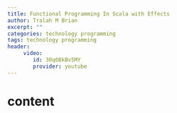 ```yaml
---
title: Functional Programming In Scala with Effects
author: Tralah M Brian
excerpt: ""
categories: technology programming
tags: technology programming
header:
     video:
     	id: 30q6BkBv5MY
     	provider: youtube
---
```


# content


